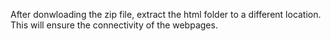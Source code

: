 After donwloading the zip file, extract the html folder to a different location.
This will ensure the connectivity of the webpages.
